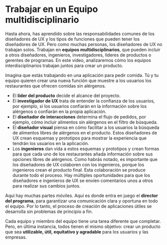 # Trabajar en un Equipo multidisciplinario

Hasta ahora, has aprendido sobre las responsabilidades comunes de los diseñadores de UX y los tipos de funciones que pueden tener los diseñadores de UX. Pero como muchas personas, los diseñadores de UX no trabajan solos. Trabajan en **equipos multidisciplinarios**, que pueden incluir a otros diseñadores, ingenieros, investigadores, líderes de productos o gerentes de programas. En este video, analizaremos cómo los equipos interdisciplinarios trabajan juntos para crear un producto.

Imagina que estás trabajando en una aplicación para pedir comida. Tú y tu equipo quieren crear una nueva función que muestre a los usuarios los restaurantes que ofrecen comidas sin alérgenos.

* El **líder del producto** decide el alcance del proyecto.
* El **investigador de UX** trata de entender la confianza de los usuarios, por ejemplo, si los usuarios confiarán en la información sobre los alérgenos o confiarán en la propia aplicación.
* El **diseñador de interacciones** determina el flujo de pedidos, por ejemplo, cómo incluir alimentos sin alérgenos en el filtro de búsqueda.
* El **diseñador visual** piensa en cómo facilitar a los usuarios la búsqueda de alimentos libres de alérgenos en el producto. Estos diseñadores de UX crean esquemas y prototipos para mostrar la experiencia que tendrán los usuarios en la aplicación.
* Los **ingenieros** dan vida a estos esquemas y prototipos y crean formas para que cada uno de los restaurantes añada información sobre sus opciones libres de alérgenos. Como habrás notado, es importante que los diseñadores de UX colaboren con los ingenieros, porque los ingenieros crean el producto final. Esta colaboración se produce durante todo el proceso. Hay múltiples oportunidades para que los diseñadores e ingenieros de UX se envíen comentarios unos a otros para realizar sus cambios juntos.

Aquí hay muchas partes móviles. Aquí es donde entra en juego el **director del programa**, para garantizar una comunicación clara y oportuna en todo el equipo. Por lo tanto, el proceso de creación de aplicaciones útiles se desarrolla sin problemas de principio a fin.

Cada equipo y miembro del equipo tiene una tarea diferente que completar. Pero, en última instancia, todos tienen el mismo objetivo: crear un producto que sea **utilizable, útil, equitativo y agradable** para los usuarios y las empresas.
